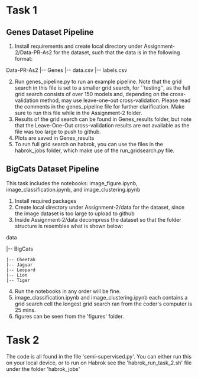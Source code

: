 
# Task 1

## Genes Dataset Pipeline
1. Install requirements and create local directory under Assignment-2/Data-PR-As2 for the dataset, such that the data is in the following format:

Data-PR-As2
|-- Genes
    |-- data.csv
    |-- labels.csv

2. Run genes_pipeline.py to run an example pipeline. Note that the grid search in this file is set to a smaller grid search, for ``testing'', as the full grid search consists of over 150 models and, depending on the cross-validation method, may use leave-one-out cross-validation. Please read the comments in the genes_pipeline file for further clarification. Make sure to run this file while in the Assignment-2 folder.
3. Results of the grid search can be found in Genes_results folder, but note that the Leave-One-Out cross-validation results are not available as the file was too large to push to github.
4. Plots are saved in Genes_results
5. To run full grid search on habrok, you can use the files in the habrok_jobs folder, which make use of the run_gridsearch.py file.

## BigCats Dataset Pipeline
This task includes the notebooks: image_figure.ipynb, image_classification.ipynb, and image_clustering.ipynb
1. Install required packages
2. Create local directory under Assignment-2/data for the dataset, since the image dataset is too large to upload to github 
3. Inside Assignment-2/data decompress the dataset so that the folder structure is resembles what is shown below: 

data

|-- BigCats

    |-- Cheetah
    |-- Jaguar
    |-- Leopard
    |-- Lion
    |-- Tiger

4. Run the notebooks in any order will be fine. 
5. image_classification.ipynb and image_clustering.ipynb each contains a grid search cell the longest grid search ran from the coder's computer is 25 mins. 
6. figures can be seen from the 'figures' folder. 
 
# Task 2

The code is all found in the file 'semi-supervised.py'. You can either run this on your local device, or to run on Habrok see the 'habrok_run_task_2.sh' file under the folder 'habrok_jobs'
